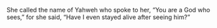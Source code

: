 She called the name of Yahweh who spoke to her, “You are a God who sees,” for she said, “Have I even stayed alive after seeing him?”